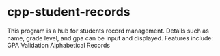 # cpp-student-records

This program is a hub for students record management. Details such as name, grade level, and gpa can be input and displayed. Features include: GPA Validation 
                  Alphabetical Records
